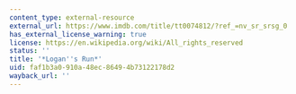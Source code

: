 ```yaml
---
content_type: external-resource
external_url: https://www.imdb.com/title/tt0074812/?ref_=nv_sr_srsg_0
has_external_license_warning: true
license: https://en.wikipedia.org/wiki/All_rights_reserved
status: ''
title: '*Logan''s Run*'
uid: faf1b3a0-910a-48ec-8649-4b73122178d2
wayback_url: ''
---
```

